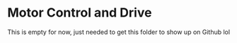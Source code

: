 # Motor Control and Drive

This is empty for now, just needed to get this folder to show up on Github lol